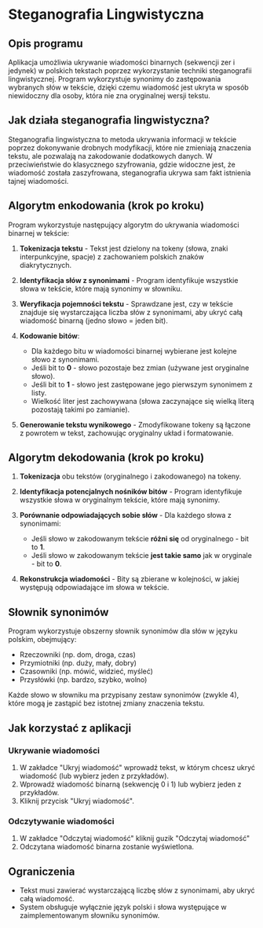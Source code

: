 # Steganografia Lingwistyczna

## Opis programu

Aplikacja umożliwia ukrywanie wiadomości binarnych (sekwencji zer i jedynek) w polskich tekstach poprzez wykorzystanie techniki steganografii lingwistycznej. Program wykorzystuje synonimy do zastępowania wybranych słów w tekście, dzięki czemu wiadomość jest ukryta w sposób niewidoczny dla osoby, która nie zna oryginalnej wersji tekstu.

## Jak działa steganografia lingwistyczna?

Steganografia lingwistyczna to metoda ukrywania informacji w tekście poprzez dokonywanie drobnych modyfikacji, które nie zmieniają znaczenia tekstu, ale pozwalają na zakodowanie dodatkowych danych. W przeciwieństwie do klasycznego szyfrowania, gdzie widoczne jest, że wiadomość została zaszyfrowana, steganografia ukrywa sam fakt istnienia tajnej wiadomości.

## Algorytm enkodowania (krok po kroku)

Program wykorzystuje następujący algorytm do ukrywania wiadomości binarnej w tekście:

1. **Tokenizacja tekstu** - Tekst jest dzielony na tokeny (słowa, znaki interpunkcyjne, spacje) z zachowaniem polskich znaków diakrytycznych.

2. **Identyfikacja słów z synonimami** - Program identyfikuje wszystkie słowa w tekście, które mają synonimy w słowniku.

3. **Weryfikacja pojemności tekstu** - Sprawdzane jest, czy w tekście znajduje się wystarczająca liczba słów z synonimami, aby ukryć całą wiadomość binarną (jedno słowo = jeden bit).

4. **Kodowanie bitów**:
   - Dla każdego bitu w wiadomości binarnej wybierane jest kolejne słowo z synonimami.
   - Jeśli bit to **0** - słowo pozostaje bez zmian (używane jest oryginalne słowo).
   - Jeśli bit to **1** - słowo jest zastępowane jego pierwszym synonimem z listy.
   - Wielkość liter jest zachowywana (słowa zaczynające się wielką literą pozostają takimi po zamianie).

5. **Generowanie tekstu wynikowego** - Zmodyfikowane tokeny są łączone z powrotem w tekst, zachowując oryginalny układ i formatowanie.

## Algorytm dekodowania (krok po kroku)


1. **Tokenizacja** obu tekstów (oryginalnego i zakodowanego) na tokeny.

2. **Identyfikacja potencjalnych nośników bitów** - Program identyfikuje wszystkie słowa w oryginalnym tekście, które mają synonimy.

3. **Porównanie odpowiadających sobie słów** - Dla każdego słowa z synonimami:
   - Jeśli słowo w zakodowanym tekście **różni się** od oryginalnego - bit to **1**.
   - Jeśli słowo w zakodowanym tekście **jest takie samo** jak w oryginale - bit to **0**.

4. **Rekonstrukcja wiadomości** - Bity są zbierane w kolejności, w jakiej występują odpowiadające im słowa w tekście.

## Słownik synonimów

Program wykorzystuje obszerny słownik synonimów dla słów w języku polskim, obejmujący:
- Rzeczowniki (np. dom, droga, czas)
- Przymiotniki (np. duży, mały, dobry)
- Czasowniki (np. mówić, widzieć, myśleć)
- Przysłówki (np. bardzo, szybko, wolno)

Każde słowo w słowniku ma przypisany zestaw synonimów (zwykle 4), które mogą je zastąpić bez istotnej zmiany znaczenia tekstu.

## Jak korzystać z aplikacji

### Ukrywanie wiadomości

1. W zakładce "Ukryj wiadomość" wprowadź tekst, w którym chcesz ukryć wiadomość (lub wybierz jeden z przykładów).
2. Wprowadź wiadomość binarną (sekwencję 0 i 1) lub wybierz jeden z przykładów.
3. Kliknij przycisk "Ukryj wiadomość".

### Odczytywanie wiadomości

1. W zakładce "Odczytaj wiadomość" kliknij guzik "Odczytaj wiadomość"
2. Odczytana wiadomość binarna zostanie wyświetlona.


## Ograniczenia

- Tekst musi zawierać wystarczającą liczbę słów z synonimami, aby ukryć całą wiadomość.
- System obsługuje wyłącznie język polski i słowa występujące w zaimplementowanym słowniku synonimów.
